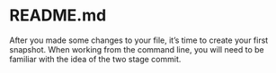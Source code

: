 # README.md
After you made some changes to your file, it’s time to create your first snapshot. When working from the command line, you will need to be familiar with the idea of the two stage commit.
